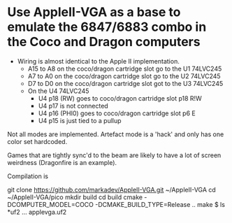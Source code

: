 Use AppleII-VGA as a base to emulate the 6847/6883 combo in the Coco and Dragon computers
=========================================================================================

- Wiring is almost identical to the Apple II implementation.
  - A15 to A8 on the coco/dragon cartridge slot go to the U1 74LVC245
  - A7 to A0 on the coco/dragon cartridge slot go to the U2 74LVC245
  - D7 to D0 on the coco/dragon cartridge slot got to the U3 74LVC245
  - On the U4 74LVC245
    - U4 p18 (RW) goes to coco/dragon cartridge slot p18 R!W
    - U4 p17 is not connected
    - U4 p16 (PHI0) goes to coco/dragon cartridge slot p6 E
    - U4 p15 is just tied to a pullup

Not all modes are implemented. Artefact mode is a 'hack' and only has one color set hardcoded.

Games that are tightly sync'd to the beam are likely to have a lot of screen weirdness 
(Dragonfire is an example).

Compilation is

git clone https://github.com/markadev/AppleII-VGA.git ~/AppleII-VGA
cd ~/AppleII-VGA/pico
mkdir build
cd build
cmake -DCOMPUTER_MODEL=COCO -DCMAKE_BUILD_TYPE=Release ..
make
$ ls *uf2
...
applevga.uf2


